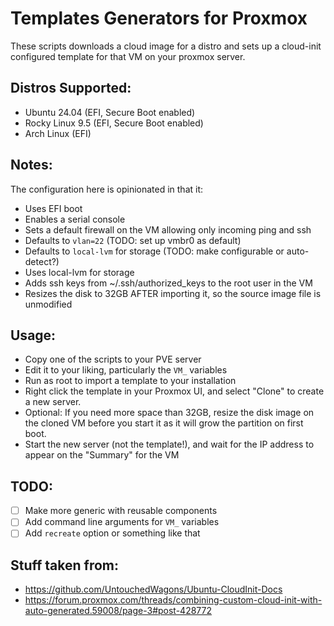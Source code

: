 # Templates Generators for Proxmox

These scripts downloads a cloud image for a distro and sets up a cloud-init
configured template for that VM on your proxmox server.

## Distros Supported:
- Ubuntu 24.04 (EFI, Secure Boot enabled)
- Rocky Linux 9.5 (EFI, Secure Boot enabled)
- Arch Linux (EFI)

## Notes:

The configuration here is opinionated in that it:
- Uses EFI boot
- Enables a serial console
- Sets a default firewall on the VM allowing only incoming ping and ssh
- Defaults to `vlan=22` (TODO: set up vmbr0 as default)
- Defaults to `local-lvm` for storage (TODO: make configurable or auto-detect?)
- Uses local-lvm for storage
- Adds ssh keys from ~/.ssh/authorized_keys to the root user in the VM
- Resizes the disk to 32GB AFTER importing it, so the source image file is unmodified

## Usage:

- Copy one of the scripts to your PVE server
- Edit it to your liking, particularly the `VM_` variables
- Run as root to import a template to your installation
- Right click the template in your Proxmox UI, and select "Clone" to create a new server.
- Optional: If you need more space than 32GB, resize the disk image on the cloned VM before you start it as it will grow the partition on first boot.
- Start the new server (not the template!), and wait for the IP address to appear on the "Summary" for the VM


## TODO:
- [ ] Make more generic with reusable components
- [ ] Add command line arguments for `VM_` variables
- [ ] Add `recreate` option or something like that

## Stuff taken from:
- https://github.com/UntouchedWagons/Ubuntu-CloudInit-Docs
- https://forum.proxmox.com/threads/combining-custom-cloud-init-with-auto-generated.59008/page-3#post-428772
